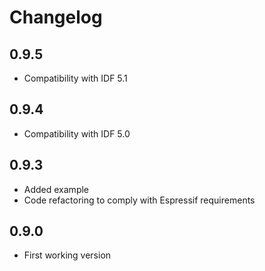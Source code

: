 # Changelog

## 0.9.5

- Compatibility with IDF 5.1

## 0.9.4

- Compatibility with IDF 5.0

## 0.9.3

- Added example
- Code refactoring to comply with Espressif requirements

## 0.9.0

- First working version
